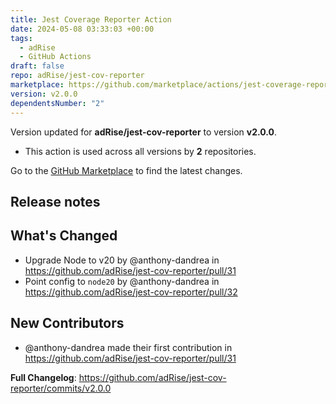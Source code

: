 ```yaml
---
title: Jest Coverage Reporter Action
date: 2024-05-08 03:33:03 +00:00
tags:
  - adRise
  - GitHub Actions
draft: false
repo: adRise/jest-cov-reporter
marketplace: https://github.com/marketplace/actions/jest-coverage-reporter-action
version: v2.0.0
dependentsNumber: "2"
---
```



Version updated for **adRise/jest-cov-reporter** to version **v2.0.0**.
- This action is used across all versions by **2** repositories.

Go to the [GitHub Marketplace](https://github.com/marketplace/actions/jest-coverage-reporter-action) to find the latest changes.

## Release notes

## What's Changed
* Upgrade Node to v20 by @anthony-dandrea in https://github.com/adRise/jest-cov-reporter/pull/31
* Point config to `node20` by @anthony-dandrea in https://github.com/adRise/jest-cov-reporter/pull/32

## New Contributors
* @anthony-dandrea made their first contribution in https://github.com/adRise/jest-cov-reporter/pull/31

**Full Changelog**: https://github.com/adRise/jest-cov-reporter/commits/v2.0.0
